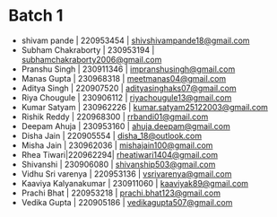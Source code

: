 # Batch 1

- shivam pande | 220953454 | shivshivampande18@gmail.com
- Subham Chakraborty | 230953194 | subhamchakraborty2006@gmail.com
- Pranshu Singh | 230911346 | impranshusingh@gmail.com
- Manas Gupta | 230968318 | meetmanas04@gmail.com
- Aditya Singh | 220907520 | adityasinghaks07@gmail.com
- Riya Chougule | 230906112 | riyachougule13@gmail.com
- Kumar Satyam | 230962226 | kumar.satyam25122003@gmail.com
- Rishik Reddy | 220968300 | rrbandi01@gmail.com
- Deepam Ahuja | 230953160 | ahuja.deepam@gmail.com
- Disha Jain | 220905554 | disha_18@outlook.com
- Misha Jain | 230962036 | mishajain100@gmail.com
- Rhea Tiwari|220962294| rheatiwari1404@gmail.com 
- Shivanshi | 230906080 | shivanship503@gmail.com
- Vidhu Sri varenya | 220953136 | vsrivarenya@gmail.com
- Kaaviya Kalyanakumar | 230911060 | kaaviyak89@gmail.com
- Prachi Bhat | 220953218 | prachi.bhat123@gmail.com
- Vedika Gupta | 220905186 | vedikagupta507@gmail.com
